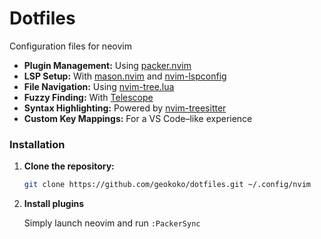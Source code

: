# Dotfiles

Configuration files for neovim

- **Plugin Management:** Using [packer.nvim](https://github.com/wbthomason/packer.nvim)
- **LSP Setup:** With [mason.nvim](https://github.com/williamboman/mason.nvim) and [nvim-lspconfig](https://github.com/neovim/nvim-lspconfig)
- **File Navigation:** Using [nvim-tree.lua](https://github.com/nvim-tree/nvim-tree.lua)
- **Fuzzy Finding:** With [Telescope](https://github.com/nvim-telescope/telescope.nvim)
- **Syntax Highlighting:** Powered by [nvim-treesitter](https://github.com/nvim-treesitter/nvim-treesitter)
- **Custom Key Mappings:** For a VS Code–like experience

### Installation

1. **Clone the repository:**

   ```sh
   git clone https://github.com/geokoko/dotfiles.git ~/.config/nvim
   ```
3. **Install plugins**

   Simply launch neovim and run ```:PackerSync```
